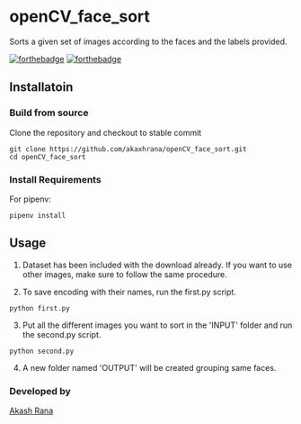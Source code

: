 # openCV_face_sort
Sorts a given set of images according to the faces and the labels provided.

[![forthebadge](https://forthebadge.com/images/badges/built-with-love.svg)](https://forthebadge.com)
[![forthebadge](https://forthebadge.com/images/badges/made-with-python.svg)](https://forthebadge.com)

## Installatoin

### Build from source

Clone the repository and checkout to stable commit

```
git clone https://github.com/akaxhrana/openCV_face_sort.git
cd openCV_face_sort
```

### Install Requirements

For pipenv:
```
pipenv install
```

## Usage

1. Dataset has been included with the download already. If you want to use other images, make sure to follow the same procedure.

2. To save encoding with their names, run the first.py script.
```
python first.py
```
3. Put all the different images you want to sort in the 'INPUT' folder and run the second.py script.
```
python second.py
```
4. A new folder named 'OUTPUT' will be created grouping same faces.

### Developed by

[Akash Rana](https://github.com/akaxhrana/)
